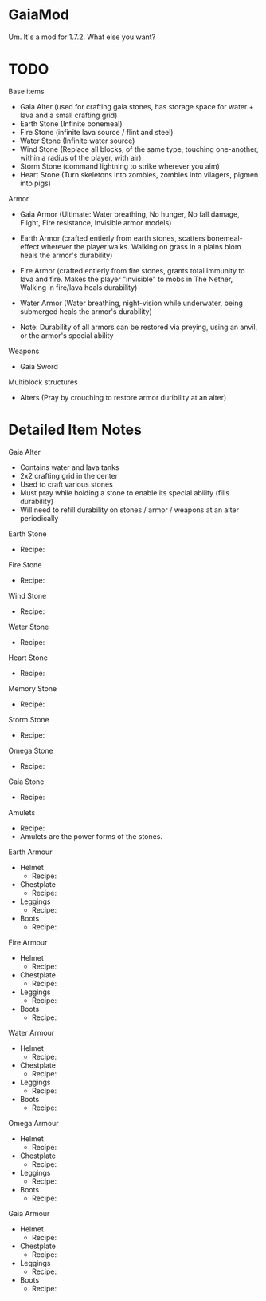 GaiaMod
=======

Um. It's a mod for 1.7.2. What else you want?


TODO
=======

Base items
- Gaia Alter (used for crafting gaia stones, has storage space for water + lava and a small crafting grid)
- Earth Stone (Infinite bonemeal)
- Fire Stone (infinite lava source / flint and steel)
- Water Stone (Infinite water source)
- Wind Stone (Replace all blocks, of the same type, touching one-another, within a radius of the player, with air)
- Storm Stone (command lightning to strike wherever you aim)
- Heart Stone (Turn skeletons into zombies, zombies into vilagers, pigmen into pigs)

Armor
- Gaia Armor (Ultimate: Water breathing, No hunger, No fall damage, Flight, Fire resistance, Invisible armor models)
- Earth Armor (crafted entierly from earth stones, scatters bonemeal-effect wherever the player walks. Walking on grass in a plains biom heals the armor's durability)
- Fire Armor (crafted entierly from fire stones, grants total immunity to lava and fire. Makes the player "invisible" to mobs in The Nether, Walking in fire/lava heals durability)
- Water Armor (Water breathing, night-vision while underwater, being submerged heals the armor's durability)

- Note: Durability of all armors can be restored via preying, using an anvil, or the armor's special ability

Weapons
- Gaia Sword

Multiblock structures
- Alters (Pray by crouching to restore armor duribility at an alter)


Detailed Item Notes
=======
Gaia Alter
- Contains water and lava tanks
- 2x2 crafting grid in the center
- Used to craft various stones
- Must pray while holding a stone to enable its special ability (fills durability)
- Will need to refill durability on stones / armor / weapons at an alter periodically

Earth Stone
- Recipe:

Fire Stone
- Recipe: 

Wind Stone
- Recipe: 

Water Stone
- Recipe: 

Heart Stone
- Recipe: 

Memory Stone
- Recipe: 

Storm Stone
- Recipe: 

Omega Stone
- Recipe: 

Gaia Stone
- Recipe: 

Amulets
- Recipe:  
- Amulets are the power forms of the stones.

Earth Armour
- Helmet
  - Recipe:
- Chestplate
  - Recipe:
- Leggings
  - Recipe:
- Boots
  - Recipe:

Fire Armour
- Helmet
  - Recipe:
- Chestplate
  - Recipe:
- Leggings
  - Recipe:
- Boots
  - Recipe:
 
Water Armour
- Helmet
  - Recipe:
- Chestplate
  - Recipe:
- Leggings
  - Recipe:
- Boots
  - Recipe:
 
Omega Armour
- Helmet
  - Recipe:
- Chestplate
  - Recipe:
- Leggings
  - Recipe:
- Boots
  - Recipe:
 
Gaia Armour
- Helmet
  - Recipe:
- Chestplate
  - Recipe:
- Leggings
  - Recipe:
- Boots
  - Recipe:
 

 
